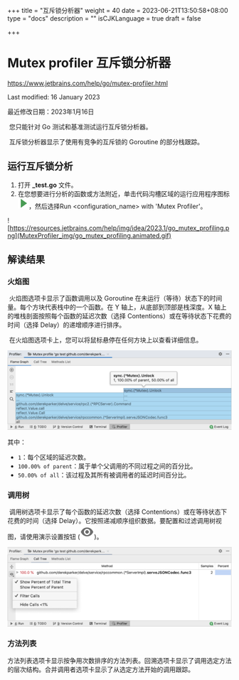 +++
title = "互斥锁分析器"
weight = 40
date = 2023-06-21T13:50:58+08:00
type = "docs"
description = ""
isCJKLanguage = true
draft = false

+++
# Mutex profiler 互斥锁分析器﻿

https://www.jetbrains.com/help/go/mutex-profiler.html

Last modified: 16 January 2023

最近修改日期：2023年1月16日

​	您只能针对 Go 测试和基准测试运行互斥锁分析器。

​	互斥锁分析器显示了使用有竞争的互斥锁的 Goroutine 的部分栈跟踪。

## 运行互斥锁分析

1. 打开 **_test.go** 文件。
3. 在您想要进行分析的函数或方法附近，单击代码沟槽区域的运行应用程序图标 ![the Run Application icon](MutexProfiler_img/app.runConfigurations.testState.run_dark.svg)，然后选择Run <configuration_name> with 'Mutex Profiler'。

![https://resources.jetbrains.com/help/img/idea/2023.1/go_mutex_profiling.png](MutexProfiler_img/go_mutex_profiling.animated.gif)

## 解读结果﻿

### 火焰图

​	火焰图选项卡显示了函数调用以及 Goroutine 在未运行（等待）状态下的时间量。每个方块代表栈中的一个函数。在 Y 轴上，从底部到顶部是栈深度。X 轴上的堆栈剖面按照每个函数的延迟次数（选择 Contentions）或在等待状态下花费的时间（选择 Delay）的递增顺序进行排序。

​	在火焰图选项卡上，您可以将鼠标悬停在任何方块上以查看详细信息。

![Memory profiling details](MutexProfiler_img/go_mutex_profiling_details.png)

其中：

- `1`：每个区域的延迟次数。
- `100.00% of parent`：属于单个父调用的不同过程之间的百分比。
- `50.00% of all`：该过程及其所有被调用者的延迟时间百分比。

### 调用树

​	调用树选项卡显示了每个函数的延迟次数（选择 Contentions）或在等待状态下花费的时间（选择 Delay）。它按照递减顺序组织数据。要配置和过滤调用树视图，请使用演示设置按钮 (![the Presentation Settings button](MutexProfiler_img/app.actions.show.svg))。

![Presentation settings for the call tree](MutexProfiler_img/go_profiler_mutex_calltree.png)

### 方法列表

​	方法列表选项卡显示按争用次数排序的方法列表。回溯选项卡显示了调用选定方法的层次结构。合并调用者选项卡显示了从选定方法开始的调用跟踪。

